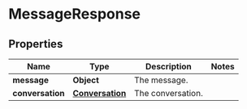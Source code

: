 
# MessageResponse

## Properties
Name | Type | Description | Notes
------------ | ------------- | ------------- | -------------
**message** | **Object** | The message. | 
**conversation** | [**Conversation**](Conversation.md) | The conversation. | 



